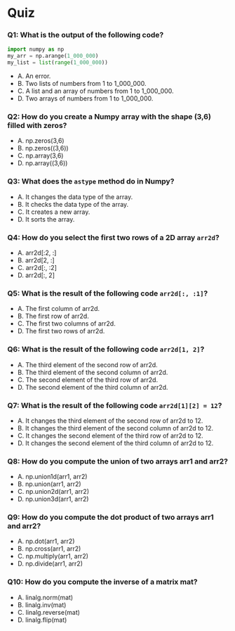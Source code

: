 # Quiz

### Q1: What is the output of the following code?

```python
import numpy as np
my_arr = np.arange(1_000_000)
my_list = list(range(1_000_000))
```

- A. An error.
- B. Two lists of numbers from 1 to 1_000_000.
- C. A list and an array of numbers from 1 to 1_000_000.
- D. Two arrays of numbers from 1 to 1_000_000.

### Q2: How do you create a Numpy array with the shape (3,6) filled with zeros?

- A. np.zeros(3,6)
- B. np.zeros((3,6))
- C. np.array(3,6)
- D. np.array((3,6))

### Q3: What does the `astype` method do in Numpy?

- A. It changes the data type of the array.
- B. It checks the data type of the array.
- C. It creates a new array.
- D. It sorts the array.

### Q4: How do you select the first two rows of a 2D array `arr2d`?

- A. arr2d[:2, :]
- B. arr2d[2, :]
- C. arr2d[:, :2]
- D. arr2d[:, 2]

### Q5: What is the result of the following code `arr2d[:, :1]`?

- A. The first column of arr2d.
- B. The first row of arr2d.
- C. The first two columns of arr2d.
- D. The first two rows of arr2d.

### Q6: What is the result of the following code `arr2d[1, 2]`?

- A. The third element of the second row of arr2d.
- B. The third element of the second column of arr2d.
- C. The second element of the third row of arr2d.
- D. The second element of the third column of arr2d.

### Q7: What is the result of the following code `arr2d[1][2] = 12`?

- A. It changes the third element of the second row of arr2d to 12.
- B. It changes the third element of the second column of arr2d to 12.
- C. It changes the second element of the third row of arr2d to 12.
- D. It changes the second element of the third column of arr2d to 12.

### Q8: How do you compute the union of two arrays arr1 and arr2?

- A. np.union1d(arr1, arr2)
- B. np.union(arr1, arr2)
- C. np.union2d(arr1, arr2)
- D. np.union3d(arr1, arr2)

### Q9: How do you compute the dot product of two arrays arr1 and arr2?

- A. np.dot(arr1, arr2)
- B. np.cross(arr1, arr2)
- C. np.multiply(arr1, arr2)
- D. np.divide(arr1, arr2)

### Q10: How do you compute the inverse of a matrix mat?

- A. linalg.norm(mat)
- B. linalg.inv(mat)
- C. linalg.reverse(mat)
- D. linalg.flip(mat)
